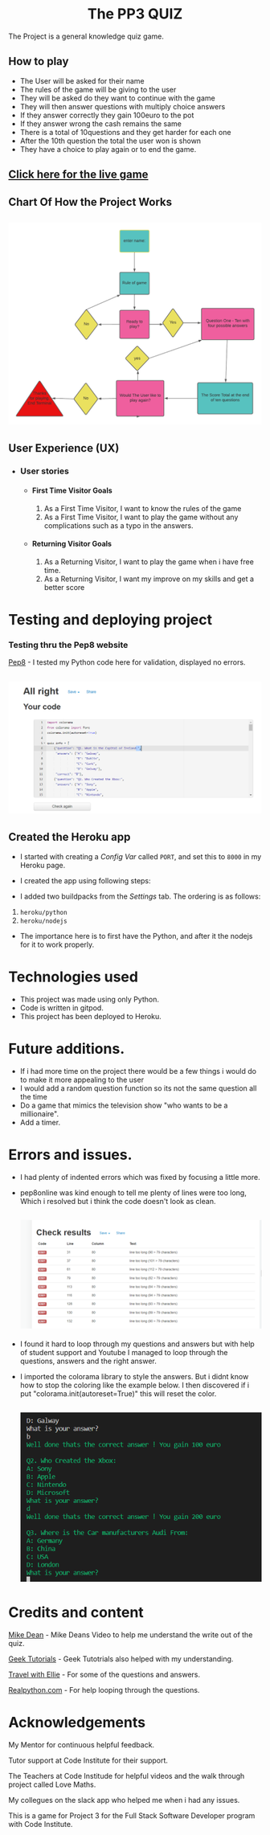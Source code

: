 <h1 align="center"> The PP3 QUIZ</h1>

The Project is a general knowledge quiz game.

## How to play

* The User will be asked for their name
* The rules of the game will be giving to the user
* They will be asked do they want to continue with the game
* They will then answer questions with multiply choice answers
* If they answer correctly they gain 100euro to the pot
* If they answer wrong the cash remains the same
* There is a total of 10questions and they get harder for each one
* After the 10th question the total the user won is shown
* They have a choice to play again or to end the game.

## [Click here for the live game](https://pp3quiz.herokuapp.com/)

## Chart Of How the Project Works 
<h2 align="center"><img src="assets/chart.png"></h2>

## User Experience (UX)

-   ### User stories

    -   #### First Time Visitor Goals

        1. As a First Time Visitor, I want to know the rules of the game 
        2. As a First Time Visitor, I want to play the game without any complications such as a typo in the answers.
         

    -   #### Returning Visitor Goals

        1. As a Returning Visitor, I want to play the game when i have free time.
        2. As a Returning Visitor, I want my improve on my skills and get a better score
        

# Testing and deploying project

### Testing thru the Pep8 website 

[Pep8](http://pep8online.com/) - I tested my Python code here for validation, displayed no errors.  
<h2 align="center"><img src="assets/valid.png"></h2>

## Created the Heroku app

* I started with creating a _Config Var_ called `PORT`, and set this to `8000` in my Heroku page.  

* I created the app using following steps:  
* I added two buildpacks from the _Settings_ tab. The ordering is as follows:

1. `heroku/python`
2. `heroku/nodejs`

* The importance here is to first have the Python, and after it the nodejs for it to work properly.

# Technologies used

* This project was made using only Python.  
* Code is written in gitpod.  
* This project has been deployed to Heroku.  

# Future additions.   

* If i had more time on the project there would be a few things i would do to make it more appealing to the user
* I would add a random question function so its not the same question all the time
* Do a game that mimics the television show "who wants to be a millionaire".
* Add a timer. 

# Errors and issues. 

* I had plenty of indented errors which was fixed by focusing a little more.
* pep8online was kind enough to tell me plenty of lines were too long, Which i resolved but i
think the code doesn't look as clean.
             <h2 align="center"><img src="assets/too-long.png"></h2>

* I found it hard to loop through my questions and answers but with help of student support and Youtube I managed to loop through the questions, answers and the right answer.
* I imported the colorama library to style the answers. But i didnt know how to stop the coloring like the example below. I then discovered if i put "colorama.init(autoreset=True)" this will reset the color. 
            <h2 align="center"><img src="assets/coloroma-error.png"></h2>


# Credits and content

[Mike Dean](https://youtu.be/SgQhwtIoQ7o) - Mike Deans Video to help me understand the write out of the quiz.

[Geek Tutorials](https://youtu.be/myJ36xIR7Yg) - Geek Tutotrials also helped with my understanding.

[Travel with Ellie](https://travelswithelle.com/other/multiple-choice-trivia-questions/) - For some of the questions and answers.

[Realpython.com](https://realpython.com/python-quiz-application/) - For help looping through the questions. 


### 
# Acknowledgements

My Mentor for continuous helpful feedback.

Tutor support at Code Institute for their support.

The Teachers at Code Institude for helpful videos and the walk through project called Love Maths.

My collegues on the slack app who helped me when i had any issues.

This is a game for Project 3 for the Full Stack Software Developer program with Code Institute.  


 